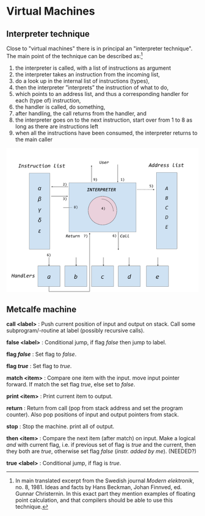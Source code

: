 # Virtual Machines

## Interpreter technique

Close to "virtual machines" there is in principal an "interpreter technique".
The main point of the technique can be described as:[^5]

[^5]: In main translated excerpt from the Swedish journal *Modern elektronik*, no. 8, 1981.
Ideas and facts by Hans Beckman, Johan Finnved, ed. Gunnar Christernin. In this exact part
they mention examples of floating point calculation, and that compilers should be able to use
this technique.

1. the interpreter is called, with a list of instructions as argument
2. the interpreter takes an instruction from the incoming list,
3. do a look up in the internal list of instructions (types),
4. then the interpreter ”interprets” the instruction of what to do,
5. which points to an address list, and thus a corresponding handler for each (type of) instruction,
6. the handler is called, do something,
7. after handling, the call returns from the handler, and
8. the interpreter goes on to the next instruction, start over from 1 to 8 as long as there are instructions left
9. when all the instructions have been consumed, the interpreter returns to the main caller

![Principles of "interpreter technique"](../assets/images/interpreter.png)


## Metcalfe machine

__call &lt;label&gt;__
: Push current position of input and output on stack.
Call some subprogram/-routine at label (possibly recursive calls).

__false &lt;label&gt;__
: Conditional jump, if flag *false* then jump to label.

__flag *false*__
: Set flag to *false*.

__flag *true*__
: Set flag to *true*.

__match &lt;item&gt;__
: Compare one item with the input. move input pointer forward.
If match the set flag *true*, else set to *false*.

__print &lt;item&gt;__
: Print current item to output.

__return__
: Return from call (pop from stack address and set the program counter).
Also pop positions of input and output pointers from stack.

__stop__
: Stop the machine. print all of output.

__then &lt;item&gt;__
: Compare the next item (after match) on input. Make a logical *and* with current flag,
i.e. if previous set of flag is *true* and the current, then they both are *true*,
otherwise set flag *false* (*instr. added by me*). (NEEDED?)

__true &lt;label&gt;__
: Conditional jump, if flag is *true*.

